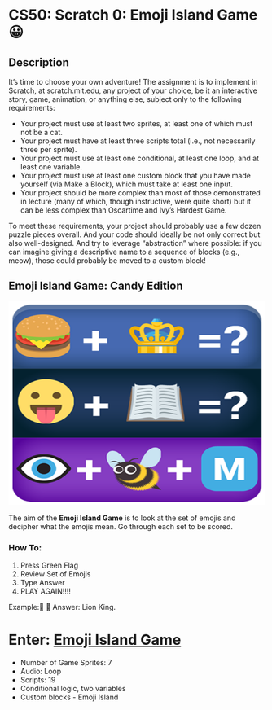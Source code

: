 # CS50: Scratch 0: Emoji Island Game 😀

## Description

It’s time to choose your own adventure! The assignment is to implement in Scratch, at scratch.mit.edu, any project of your choice, be it an interactive story, game, animation, or anything else, subject only to the following requirements:

- Your project must use at least two sprites, at least one of which must not be a cat.
- Your project must have at least three scripts total (i.e., not necessarily three per sprite).
- Your project must use at least one conditional, at least one loop, and at least one variable.
- Your project must use at least one custom block that you have made yourself (via Make a Block), which must take at least one input.
- Your project should be more complex than most of those demonstrated in lecture (many of which, though instructive, were quite short) but it can be less complex than Oscartime and Ivy’s Hardest Game.

To meet these requirements, your project should probably use a few dozen puzzle pieces overall. And your code should ideally be not only correct but also well-designed. And try to leverage “abstraction” where possible: if you can imagine giving a descriptive name to a sequence of blocks (e.g., meow), those could probably be moved to a custom block!

## Emoji Island Game: Candy Edition
<img src="images/emoji_img_1.png" alt="Emoji Game" style="width:600px;height:400px;">

The aim of the **Emoji Island Game** is to look at the set of emojis and decipher what the emojis mean. Go through each set to be scored. 

### How To:

1. Press Green Flag
2. Review Set of Emojis
3. Type Answer
4. PLAY AGAIN!!!!

Example:🦁 👑
 Answer: Lion King.

# Enter: [Emoji Island Game](https://scratch.mit.edu/projects/740543299/)

- Number of Game Sprites: 7
- Audio: Loop
- Scripts: 19
- Conditional logic, two variables
- Custom blocks - Emoji Island

